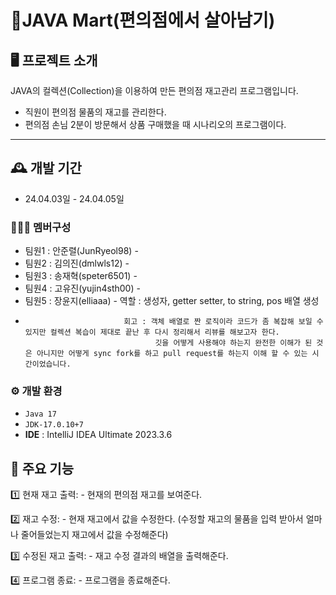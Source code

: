 # 🛒JAVA Mart(편의점에서 살아남기)

## 🖥️ 프로젝트 소개
JAVA의 컬렉션(Collection)을 이용하여 만든 편의점 재고관리 프로그램입니다.
- 직원이 편의점 물품의 재고를 관리한다.
- 편의점 손님 2분이 방문해서 상품 구매했을 때 시나리오의 프로그램이다.
  
<hr/>

## 🕰️ 개발 기간
- 24.04.03일 - 24.04.05일
### 🧑‍🤝‍🧑 멤버구성
- 팀원1 : 안준렬(JunRyeol98) -
- 팀원2 : 김의진(dmlwls12) - 
- 팀원3 : 송재혁(speter6501) -
- 팀원4 : 고유진(yujin4sth00) -
- 팀원5 : 장윤지(elliaaa) -  역할 : 생성자, getter setter, to string, pos 배열 생성
-                           회고 : 객체 배열로 짠 로직이라 코드가 좀 복잡해 보일 수 있지만 컬렉션 복습이 제대로 끝난 후 다시 정리해서 리뷰를 해보고자 한다.
                                   깃을 어떻게 사용해야 하는지 완전한 이해가 된 것은 아니지만 어떻게 sync fork를 하고 pull request를 하는지 이해 할 수 있는 시간이었습니다.
                                   

### ⚙️ 개발 환경
- ``` Java 17 ```
- ``` JDK-17.0.10+7 ```
- **IDE** : IntelliJ IDEA Ultimate 2023.3.6

## 📌 주요 기능
1️⃣ 현재 재고 출력: 
    - 현재의 편의점 재고를 보여준다.
    
2️⃣ 재고 수정: 
    - 현재 재고에서 값을 수정한다. (수정할 재고의 물품을 입력 받아서 얼마나 줄어들었는지 재고에서 값을 수정해준다)


3️⃣ 수정된 재고 출력:
    - 재고 수정 결과의 배열을 출력해준다.


4️⃣ 프로그램 종료:
    - 프로그램을 종료해준다.





